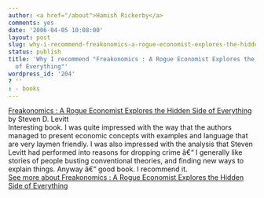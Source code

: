 ```yaml
---
author: <a href="/about">Hamish Rickerby</a>
comments: yes
date: '2006-04-05 10:08:00'
layout: post
slug: why-i-recommend-freakonomics-a-rogue-economist-explores-the-hidden-side-of-everything
status: publish
title: 'Why I recommend "Freakonomics : A Rogue Economist Explores the Hidden Side
  of Everything"'
wordpress_id: '204'
? ''
: - books
---
```


<div>
<div><a href="http://www.allconsuming.net/item/view/1097"><img src="http://images.amazon.com/images/P/006073132X.01._SCTHUMBZZZ_.jpg" alt="" /></a></div>
<div><a href="http://www.allconsuming.net/item/view/1097">Freakonomics : A Rogue Economist Explores the Hidden Side of Everything</a></div>
<div>by Steven D. Levitt</div>
<div>Interesting book.  I was quite impressed with the way that the authors managed to present economic concepts with examples and language that are very laymen friendly.  I was also impressed with the analysis that Steven Levitt had performed into reasons for dropping crime â€“ I generally like stories of people busting conventional theories, and finding new ways to explain things.  Anyway â€“ good book.  I recommend it.</div>
<div><a href="http://www.allconsuming.net/person/rickerbh/1097">
See more about Freakonomics : A Rogue Economist Explores the Hidden Side of Everything</a></div>
</div>